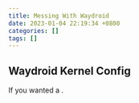 ```yaml
---
title: Messing With Waydroid
date: 2023-01-04 22:19:34 +0800
categories: []
tags: []
---
```


## Waydroid Kernel Config
If you wanted a .  